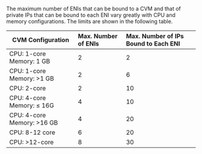 The maximum number of ENIs that can be bound to a CVM and that of private IPs that can be bound to each ENI vary greatly with CPU and memory configurations. The limits are shown in the following table. 

| CVM Configuration           | Max. Number of ENIs | Max. Number of IPs Bound to Each ENI |
| --------------------------- | :------------------ | :----------------------------------- |
| CPU: 1-core   Memory: 1 GB  | 2                   | 2                                    |
| CPU: 1-core   Memory: >1 GB | 2                   | 6                                    |
| CPU: 2-core                 | 2                   | 10                                   |
| CPU: 4-core   Memory: ≤ 16G | 4                   | 10                                   |
| CPU: 4-core  Memory: >16 GB | 4                   | 20                                   |
| CPU: 8-12 core              | 6                   | 20                                   |
| CPU: >12-core               | 8                   | 30                                   |
